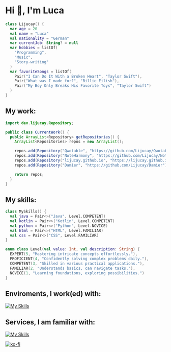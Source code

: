 # Hi 👋, I'm Luca

```Kotlin
class Lijucay() {
  var age = 20
  val name = "Luca"
  val nationality = "German"
  var currentJob: String? = null
  var hobbies = listOf(
    "Programming",
    "Music",
    "Story-writing"
  )
  var favoriteSongs = listOf(
    Pair("I Can Do It With a Broken Heart", "Taylor Swift"),
    Pair("What was I made for?", "Billie Eilish"),
    Pair("My Boy Only Breaks His Favorite Toys", "Taylor Swift")
  )
}
```

## My work:

```Java
import dev.lijucay.Repository;

public class CurrentWork() {
  public ArrayList<Repository> getRepositories() {
    ArrayList<Repositories> repos = new ArrayList();

    repos.add(Repository("Qwotable", "https://github.com/Lijucay/Qwotable"));
    repos.add(Repository("NoteHarmony", "https://github.com/Lijucay/NoteHarmony"));
    repos.add(Repository("lijucay.github.io", "https://lijucay.github.io/"));
    repos.add(Repository("Damier", "https://github.com/Lijucay/Damier"));

    return repos;
  }
}
```

## My skills:

```Kotlin
class MySkills() {
  val java = Pair<>("Java", Level.COMPETENT)
  val kotlin = Pair<>("Kotlin", Level.COMPETENT)
  val python = Pair<>("Python", Level.NOVICE)
  val html = Pair<>("HTML", Level.FAMILIAR)
  val css = Pair<>("CSS", Level.FAMILIAR)
}

enum class Level(val value: Int, val description: String) {
  EXPERT(5, "Mastering intricate concepts effortlessly."),
  PROFICIENT(4, "Confidently solving complex problems daily."),
  COMPETENT(3, "Skilled in various practical applications."),
  FAMILIAR(2, "Understands basics, can navigate tasks."),
  NOVICE(1, "Learning foundations, exploring possibilities.")
}

```

## Enviroments, I work(ed) with:

[![My Skills](https://skillicons.dev/icons?i=androidstudio,eclipse,idea,vscode,pycharm,visualstudio)](https://skillicons.dev)

## Services, I am familiar with:
[![My Skills](https://skillicons.dev/icons?i=firebase,supabase)](https://skillicons.dev)

[![ko-fi](https://ko-fi.com/img/githubbutton_sm.svg)](https://ko-fi.com/F1F1VMB1F)
